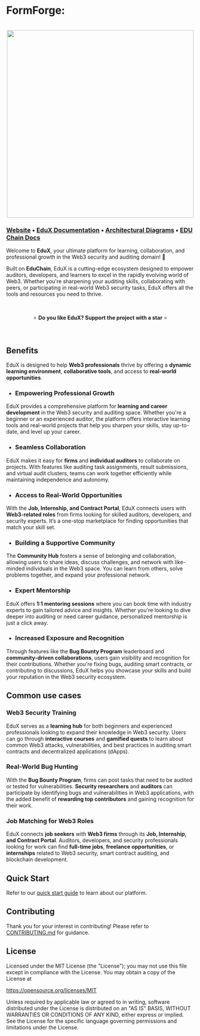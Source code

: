 # FormForge: 
<br>
<div align="center">
<a href="https://eduxx.vercel.app/"><img src="./images/p272x9.png" width="500"></a>
</div>

### **[Website](https://eduxx.vercel.app/)** • **[EduX Documentation](https://edux.gitbook.io/edux-docs)** • **[Architectural Diagrams](https://edux.gitbook.io/edux-docs/getting-started/introduction-to-edux/quickstart#architecture-diagrams)** • **[EDU Chain Docs](https://devdocs.opencampus.xyz/)**


Welcome to **EduX**, your ultimate platform for learning, collaboration, and professional growth in the Web3 security and auditing domain! 🚀

Built on **EduChain**, EduX is a cutting-edge ecosystem designed to empower auditors, developers, and learners to excel in the rapidly evolving world of Web3. Whether you're sharpening your auditing skills, collaborating with peers, or participating in real-world Web3 security tasks, EduX offers all the tools and resources you need to thrive.

<br>

<p align="center">
⭐️ <strong>Do you like EduX? Support the project with a star</strong> ⭐️
</p>

<br>

## Benefits

EduX is designed to help **Web3 professionals** thrive by offering a **dynamic learning environment**, **collaborative tools**, and access to **real-world opportunities**.

- ### Empowering Professional Growth

EduX provides a comprehensive platform for **learning and career development** in the Web3 security and auditing space. Whether you're a beginner or an experienced auditor, the platform offers interactive learning tools and real-world projects that help you sharpen your skills, stay up-to-date, and level up your career.

- ### Seamless Collaboration

EduX makes it easy for **firms** and **individual auditors** to collaborate on projects. With features like auditing task assignments, result submissions, and virtual audit clusters, teams can work together efficiently while maintaining independence and autonomy.

- ### Access to Real-World Opportunities

With the **Job, Internship, and Contract Portal**, EduX connects users with **Web3-related roles** from firms looking for skilled auditors, developers, and security experts. It’s a one-stop marketplace for finding opportunities that match your skill set.

- ### Building a Supportive Community

The **Community Hub** fosters a sense of belonging and collaboration, allowing users to share ideas, discuss challenges, and network with like-minded individuals in the Web3 space. You can learn from others, solve problems together, and expand your professional network.

- ### Expert Mentorship

EduX offers **1:1 mentoring sessions** where you can book time with industry experts to gain tailored advice and insights. Whether you're looking to dive deeper into auditing or need career guidance, personalized mentorship is just a click away.

- ### Increased Exposure and Recognition

Through features like the **Bug Bounty Program** leaderboard and **community-driven collaborations**, users gain visibility and recognition for their contributions. Whether you're fixing bugs, auditing smart contracts, or contributing to discussions, EduX helps you showcase your skills and build your reputation in the Web3 security ecosystem.

## Common use cases

### Web3 Security Training

EduX serves as a **learning hub** for both beginners and experienced professionals looking to expand their knowledge in Web3 security. Users can go through **interactive courses** and **gamified quests** to learn about common Web3 attacks, vulnerabilities, and best practices in auditing smart contracts and decentralized applications (dApps).

### Real-World Bug Hunting

With the **Bug Bounty Program**, firms can post tasks that need to be audited or tested for vulnerabilities. **Security researchers** and **auditors** can participate by identifying bugs and vulnerabilities in Web3 applications, with the added benefit of **rewarding top contributors** and gaining recognition for their work.

### **Job Matching for Web3 Roles**

EduX connects **job seekers** with **Web3 firms** through its **Job, Internship, and Contract Portal**. Auditors, developers, and security professionals looking for work can find **full-time jobs**, **freelance opportunities**, or **internships** related to Web3 security, smart contract auditing, and blockchain development.

## Quick Start

Refer to our [quick start guide](https://edux.gitbook.io/edux-docs/getting-started/quick-start-guide-your-journey-to-mastering-web3-security) to learn about our platform.

## Contributing

Thank you for your interest in contributing! Please refer to
[CONTRIBUTING.md](https://github.com/Alok-2003/EduX/blob/main/CONTRIBUTING.md) for guidance.

## License

Licensed under the MIT License (the "License"); you may not use this file except in compliance with the License. You may obtain a copy of the License at

<https://opensource.org/licenses/MIT>

Unless required by applicable law or agreed to in writing, software distributed under the License is distributed on an "AS IS" BASIS, WITHOUT WARRANTIES OR CONDITIONS OF ANY KIND, either express or implied. See the License for the specific language governing permissions and limitations under the License.
